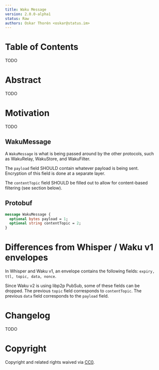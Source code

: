 ```yaml
---
title: Waku Message
version: 2.0.0-alpha1
status: Raw
authors: Oskar Thorén <oskar@status.im>
---
```


# Table of Contents

TODO

# Abstract

TODO

# Motivation

TODO

## WakuMessage

A `WakuMessage` is what is being passed around by the other protocols, such as WakuRelay, WakuStore, and WakuFilter.

The `payload` field SHOULD contain whatever payload is being sent. Encryption of this field is done at a separate layer.

The `contentTopic` field SHOULD be filled out to allow for content-based filtering (see section below).


## Protobuf

```protobuf
message WakuMessage {
  optional bytes payload = 1;
  optional string contentTopic = 2;
}
```

# Differences from Whisper / Waku v1 envelopes

In Whisper and Waku v1, an envelope contains the following fields: `expiry, ttl,
topic, data, nonce`.

Since Waku v2 is using libp2p PubSub, some of these fields can be dropped. The previous `topic`
field corresponds to `contentTopic`. The previous `data` field corresponds to the `payload` field.

# Changelog

TODO

# Copyright

Copyright and related rights waived via
[CC0](https://creativecommons.org/publicdomain/zero/1.0/).
